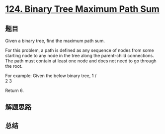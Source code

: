 # [124. Binary Tree Maximum Path Sum](https://leetcode.com/problems/binary-tree-maximum-path-sum/)

## 题目

        
Given a binary tree, find the maximum path sum.


For this problem, a path is defined as any sequence of nodes from some starting node to any node in the tree along the parent-child connections. The path must contain at least one node and does not need to go through the root.


For example:
Given the below binary tree,
       1
      / \
     2   3



Return 6.

      

## 解题思路


## 总结


